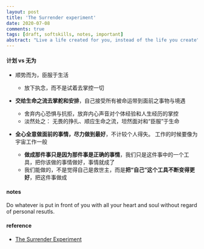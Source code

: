 ```yaml
---
layout: post
title: 'The Surrender experiment'
date: 2020-07-08
comments: true
tags: [draft, softskills, notes, important]
abstract: "Live a life created for you, instead of the life you create"
---
```


#### 计划 vs 无为  
* 顺势而为，臣服于生活  
    - 放下执念，而不是试着去掌控一切  

* **交给生命之流去掌舵和安排**，自己接受所有被命运带到面前之事物与境遇   
    - 舍弃内心恐惧与抗拒，放弃内心声音对个体经验和人生经历的掌控  
    - 淡然处之： 无畏的挣扎、顺应生命之流，坦然面对和“臣服”于生命

* **全心全意做面前的事情，尽力做到最好**，不计较个人得失。 工作的时候要像为宇宙工作一般  
    - **做成那件事只是因为那件事是正确的事情**，我们只是这件事中的一个工具，把你该做的事情做好，事情就成了  
    - 我们能做的，不是觉得自己是救世主，而是**把“自己”这个工具不断变得更好**，把这件事做成  
        

#### notes  
Do whatever is put in front of you with all your heart and soul without regard of personal resutls.

#### reference
* [The Surrender Experiment](https://book.douban.com/subject/26786636/)
